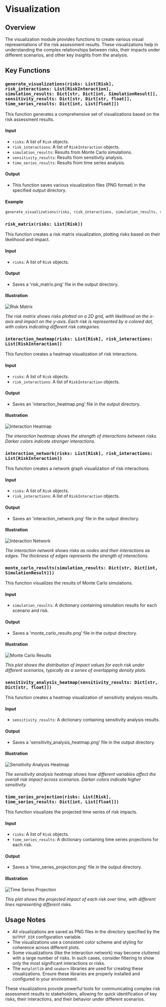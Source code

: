 # Visualization

## Overview

The visualization module provides functions to create various visual representations of the risk assessment results. These visualizations help in understanding the complex relationships between risks, their impacts under different scenarios, and other key insights from the analysis.

## Key Functions

### `generate_visualizations(risks: List[Risk], risk_interactions: List[RiskInteraction], simulation_results: Dict[str, Dict[int, SimulationResult]], sensitivity_results: Dict[str, Dict[str, float]], time_series_results: Dict[int, List[float]])`

This function generates a comprehensive set of visualizations based on the risk assessment results.

#### Input
- `risks`: A list of `Risk` objects.
- `risk_interactions`: A list of `RiskInteraction` objects.
- `simulation_results`: Results from Monte Carlo simulations.
- `sensitivity_results`: Results from sensitivity analysis.
- `time_series_results`: Results from time series analysis.

#### Output
- This function saves various visualization files (PNG format) in the specified output directory.

#### Example

```python
generate_visualizations(risks, risk_interactions, simulation_results, sensitivity_results, time_series_results)
```

### `risk_matrix(risks: List[Risk])`

This function creates a risk matrix visualization, plotting risks based on their likelihood and impact.

#### Input
- `risks`: A list of `Risk` objects.

#### Output
- Saves a 'risk_matrix.png' file in the output directory.

#### Illustration

![Risk Matrix](https://example.com/risk_matrix.png)

*The risk matrix shows risks plotted on a 2D grid, with likelihood on the x-axis and impact on the y-axis. Each risk is represented by a colored dot, with colors indicating different risk categories.*

### `interaction_heatmap(risks: List[Risk], risk_interactions: List[RiskInteraction])`

This function creates a heatmap visualization of risk interactions.

#### Input
- `risks`: A list of `Risk` objects.
- `risk_interactions`: A list of `RiskInteraction` objects.

#### Output
- Saves an 'interaction_heatmap.png' file in the output directory.

#### Illustration

![Interaction Heatmap](https://example.com/interaction_heatmap.png)

*The interaction heatmap shows the strength of interactions between risks. Darker colors indicate stronger interactions.*

### `interaction_network(risks: List[Risk], risk_interactions: List[RiskInteraction])`

This function creates a network graph visualization of risk interactions.

#### Input
- `risks`: A list of `Risk` objects.
- `risk_interactions`: A list of `RiskInteraction` objects.

#### Output
- Saves an 'interaction_network.png' file in the output directory.

#### Illustration

![Interaction Network](https://example.com/interaction_network.png)

*The interaction network shows risks as nodes and their interactions as edges. The thickness of edges represents the strength of interactions.*

### `monte_carlo_results(simulation_results: Dict[str, Dict[int, SimulationResult]])`

This function visualizes the results of Monte Carlo simulations.

#### Input
- `simulation_results`: A dictionary containing simulation results for each scenario and risk.

#### Output
- Saves a 'monte_carlo_results.png' file in the output directory.

#### Illustration

![Monte Carlo Results](https://example.com/monte_carlo_results.png)

*This plot shows the distribution of impact values for each risk under different scenarios, typically as a series of overlapping density plots.*

### `sensitivity_analysis_heatmap(sensitivity_results: Dict[str, Dict[str, float]])`

This function creates a heatmap visualization of sensitivity analysis results.

#### Input
- `sensitivity_results`: A dictionary containing sensitivity analysis results.

#### Output
- Saves a 'sensitivity_analysis_heatmap.png' file in the output directory.

#### Illustration

![Sensitivity Analysis Heatmap](https://example.com/sensitivity_heatmap.png)

*The sensitivity analysis heatmap shows how different variables affect the overall risk impact across scenarios. Darker colors indicate higher sensitivity.*

### `time_series_projection(risks: List[Risk], time_series_results: Dict[int, List[float]])`

This function visualizes the projected time series of risk impacts.

#### Input
- `risks`: A list of `Risk` objects.
- `time_series_results`: A dictionary containing time series projections for each risk.

#### Output
- Saves a 'time_series_projection.png' file in the output directory.

#### Illustration

![Time Series Projection](https://example.com/time_series_projection.png)

*This plot shows the projected impact of each risk over time, with different lines representing different risks.*

## Usage Notes

- All visualizations are saved as PNG files in the directory specified by the `OUTPUT_DIR` configuration variable.
- The visualizations use a consistent color scheme and styling for coherence across different plots.
- Some visualizations (like the interaction network) may become cluttered with a large number of risks. In such cases, consider filtering to show only the most significant interactions or risks.
- The `matplotlib` and `seaborn` libraries are used for creating these visualizations. Ensure these libraries are properly installed and configured in your environment.

These visualizations provide powerful tools for communicating complex risk assessment results to stakeholders, allowing for quick identification of key risks, their interactions, and their behavior under different scenarios.
